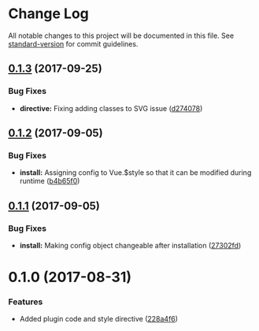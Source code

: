 # Change Log

All notable changes to this project will be documented in this file. See [standard-version](https://github.com/conventional-changelog/standard-version) for commit guidelines.

<a name="0.1.3"></a>
## [0.1.3](https://github.com/optick/vuestyle/compare/v0.1.2...v0.1.3) (2017-09-25)


### Bug Fixes

* **directive:** Fixing adding classes to SVG issue ([d274078](https://github.com/optick/vuestyle/commit/d274078))



<a name="0.1.2"></a>
## [0.1.2](https://github.com/optick/vuestyle/compare/v0.1.1...v0.1.2) (2017-09-05)


### Bug Fixes

* **install:** Assigning config to Vue.$style so that it can be modified during runtime ([b4b65f0](https://github.com/optick/vuestyle/commit/b4b65f0))



<a name="0.1.1"></a>
## [0.1.1](https://github.com/optick/vuestyle/compare/v0.1.0...v0.1.1) (2017-09-05)


### Bug Fixes

* **install:** Making config object changeable after installation ([27302fd](https://github.com/optick/vuestyle/commit/27302fd))



<a name="0.1.0"></a>
# 0.1.0 (2017-08-31)


### Features

* Added plugin code and style directive ([228a4f6](https://github.com/optick/vuestyle/commit/228a4f6))
